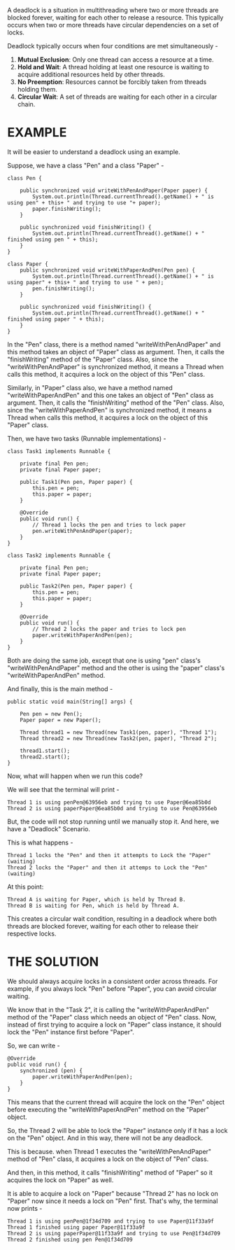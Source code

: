 A deadlock is a situation in multithreading where two or more threads are blocked forever, waiting for each other to release a resource. This typically occurs when two or more threads have circular dependencies on a set of locks.

Deadlock typically occurs when four conditions are met simultaneously - 

1. **Mutual Exclusion**: Only one thread can access a resource at a time.
2. **Hold and Wait**: A thread holding at least one resource is waiting to acquire additional resources held by other threads.
3. **No Preemption**: Resources cannot be forcibly taken from threads holding them.
4. **Circular Wait**: A set of threads are waiting for each other in a circular chain.

# EXAMPLE

It will be easier to understand a deadlock using an example.

Suppose, we have a class "Pen" and a class "Paper" - 

    class Pen {

        public synchronized void writeWithPenAndPaper(Paper paper) {
            System.out.println(Thread.currentThread().getName() + " is using pen" + this+ " and trying to use "+ paper);
            paper.finishWriting();
        }

        public synchronized void finishWriting() {
            System.out.println(Thread.currentThread().getName() + " finished using pen " + this);
        }
    }

    class Paper {
        public synchronized void writeWithPaperAndPen(Pen pen) {
            System.out.println(Thread.currentThread().getName() + " is using paper" + this+ " and trying to use " + pen);
            pen.finishWriting();
        }

        public synchronized void finishWriting() {
            System.out.println(Thread.currentThread().getName() + " finished using paper " + this);
        }
    }

In the "Pen" class, there is a method named "writeWithPenAndPaper" and this method takes an object of "Paper" class as argument. Then, it calls the "finishWriting" method of the "Paper" class. Also, since the "writeWithPenAndPaper" is synchronized method, it means a Thread when calls this method, it acquires a lock on the object of this "Pen" class.

Similarly, in "Paper" class also, we have a method named "writeWithPaperAndPen" and this one takes an object of "Pen" class as argument.  Then, it calls the "finishWriting" method of the "Pen" class. Also, since the "writeWithPaperAndPen" is synchronized method, it means a Thread when calls this method, it acquires a lock on the object of this "Paper" class.

Then, we have two tasks (Runnable implementations) -

    class Task1 implements Runnable {

        private final Pen pen;
        private final Paper paper;

        public Task1(Pen pen, Paper paper) {
            this.pen = pen;
            this.paper = paper;
        }

        @Override
        public void run() {
            // Thread 1 locks the pen and tries to lock paper
            pen.writeWithPenAndPaper(paper);
        }
    }

    class Task2 implements Runnable {

        private final Pen pen;
        private final Paper paper;

        public Task2(Pen pen, Paper paper) {
            this.pen = pen;
            this.paper = paper;
        }

        @Override
        public void run() {
            // Thread 2 locks the paper and tries to lock pen
            paper.writeWithPaperAndPen(pen);
        }
    }

Both are doing the same job, except that one is using "pen" class's "writeWithPenAndPaper" method and the other is using the "paper" class's "writeWithPaperAndPen" method.

And finally, this is the main method - 

    public static void main(String[] args) {

        Pen pen = new Pen();
        Paper paper = new Paper();

        Thread thread1 = new Thread(new Task1(pen, paper), "Thread 1");
        Thread thread2 = new Thread(new Task2(pen, paper), "Thread 2");

        thread1.start();
        thread2.start();
    }

Now, what will happen when we run this code?

We will see that the terminal will print -

    Thread 1 is using penPen@63956eb and trying to use Paper@6ea85b0d
    Thread 2 is using paperPaper@6ea85b0d and trying to use Pen@63956eb

But, the code will not stop running until we manually stop it. And here, we have a "Deadlock" Scenario.

This is what happens - 

    Thread 1 locks the "Pen" and then it attempts to Lock the "Paper"(waiting)
    Thread 2 locks the "Paper" and then it attemps to Lock the "Pen" (waiting)

At this point:

    Thread A is waiting for Paper, which is held by Thread B.
    Thread B is waiting for Pen, which is held by Thread A.

This creates a circular wait condition, resulting in a deadlock where both threads are blocked forever, waiting for each other to release their respective locks.

# THE SOLUTION

We should always acquire locks in a consistent order across threads. For example, if you always lock "Pen" before "Paper", you can avoid circular waiting.

We know that in the "Task 2", it is calling the "writeWithPaperAndPen" method of the "Paper" class which needs an object of "Pen" class. Now, instead of first trying to acquire a lock on "Paper" class instance, it should lock the "Pen" instance first before "Paper".

So, we can write - 

    @Override
    public void run() {
        synchronized (pen) {
            paper.writeWithPaperAndPen(pen);
        }
    }

This means that the current thread will acquire the lock on the "Pen" object before executing the "writeWithPaperAndPen" method on the "Paper" object.

So, the Thread 2 will be able to lock the "Paper" instance only if it has a lock on the "Pen" object. And in this way, there will not be any deadlock.

This is because. when Thread 1 executes the "writeWithPenAndPaper" method of "Pen" class, it acquires a lock on the object of "Pen" class.

And then, in this method, it calls "finishWriting" method of "Paper" so it acquires the lock on "Paper" as well.

It is able to acquire a lock on "Paper" because "Thread 2" has no lock on "Paper" now since it needs a lock on  "Pen" first. That's why, the terminal now prints - 

    Thread 1 is using penPen@1f34d709 and trying to use Paper@11f33a9f
    Thread 1 finished using paper Paper@11f33a9f
    Thread 2 is using paperPaper@11f33a9f and trying to use Pen@1f34d709
    Thread 2 finished using pen Pen@1f34d709